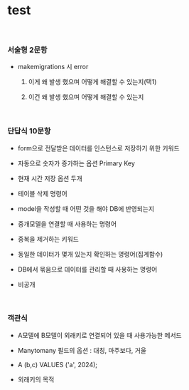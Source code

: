 # test

<br>

### 서술형 2문항

- makemigrations 시 error

    1. 이게 왜 발생 했으며 어떻게 해결할 수 있는지(택1)

    2. 이건 왜 발생 했으며 어떻게 해결할 수 있는지

<br>

### 단답식 10문항

- form으로 전달받은 데이터를 인스턴스로 저장하기 위한 키워드

- 자동으로 숫자가 증가하는 옵션 Primary Key

- 현재 시간 저장 옵션 두개

- 테이블 삭제 명령어

- model을 작성할 때 어떤 것을 해야 DB에 반영되는지

- 중개모델을 연결할 때 사용하는 명령어

- 중복을 제거하는 키워드

- 동일한 데이터가 몇개 있는지 확인하는 명령어(집계함수)

- DB에서 묶음으로 데이터를 관리할 때 사용하는 명령어

- 비공개

<br>

### 객관식

- A모델에 B모델이 외래키로 연결되어 있을 때 사용가능한 메서드

- Manytomany 필드의 옵션 : 대칭, 마주보다, 거울

- A (b,c) VALUES ('a', 2024);

- 외래키의 목적